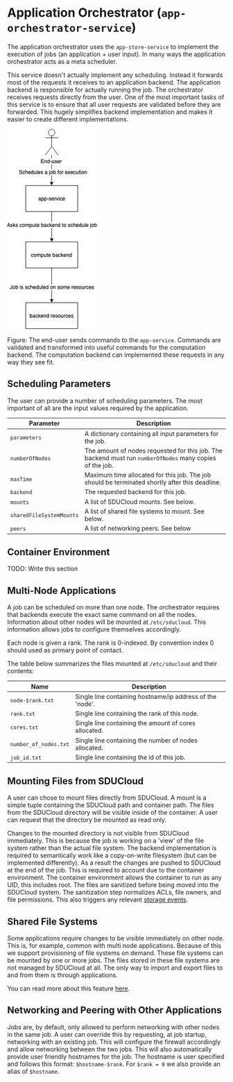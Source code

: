 # Application Orchestrator (`app-orchestrator-service`)

The application orchestrator uses the `app-store-service` to implement the
execution of jobs (an application + user input). In many ways the application
orchestrator acts as a meta scheduler.

This service doesn't actually implement any scheduling. Instead it forwards
most of the requests it receives to an application backend. The application
backend is responsible for actually running the job. The orchestrator
receives requests directly from the user. One of the most important tasks of
this service is to ensure that all user requests are validated before they
are forwarded. This hugely simplifies backend implementation and makes it easier
to create different implementations.

![Scheduling applications](schedule.png)

Figure: The end-user sends commands to the `app-service`. Commands are
validated and transformed into useful commands for the computation backend.
The computation backend can implemented these requests in any way they see
fit.

## Scheduling Parameters

The user can provide a number of scheduling parameters. The most important of
all are the input values required by the application.

| Parameter                | Description                                                                                              |
|--------------------------|----------------------------------------------------------------------------------------------------------|
| `parameters`             | A dictionary containing all input parameters for the job.                                                |
| `numberOfNodes`          | The amount of nodes requested for this job. The backend must run `numberOfNodes` many copies of the job. |
| `maxTime`                | Maximum time allocated for this job. The job should be terminated shortly after this deadline.           |
| `backend`                | The requested backend for this job.                                                                      |
| `mounts`                 | A list of SDUCloud mounts. See below.                                                                    |
| `sharedFileSystemMounts` | A list of shared file systems to mount. See below.                                                       |
| `peers`                  | A list of networking peers. See below                                                                    |

## Container Environment

TODO: Write this section

## Multi-Node Applications

A job can be scheduled on more than one node. The orchestrator requires that
backends execute the exact same command on all the nodes. Information about
other nodes will be mounted at `/etc/sducloud`. This information allows jobs
to configure themselves accordingly.

Each node is given a rank. The rank is 0-indexed. By convention index 0
should used as primary point of contact.

The table below summarizes the files mounted at `/etc/sducloud` and their
contents:

| Name                  | Description                                               |
|-----------------------|-----------------------------------------------------------|
| `node-$rank.txt`      | Single line containing hostname/ip address of the 'node'. |
| `rank.txt`            | Single line containing the rank of this node.             |
| `cores.txt`           | Single line containing the amount of cores allocated.     |
| `number_of_nodes.txt` | Single line containing the number of nodes allocated.     |
| `job_id.txt`          | Single line containing the id of this job.                |

## Mounting Files from SDUCloud

A user can chose to mount files directly from SDUCloud. A mount is a simple
tuple containing the SDUCloud path and container path. The files from the
SDUCloud directory will be visible inside of the container. A user can request
that the directory be mounted as read only.

Changes to the mounted directory is not visible from SDUCloud immediately.
This is because the job is working on a 'view' of the file system rather than
the actual file system. The backend implementation is required to
semantically work like a copy-on-write filesystem (but can be implemented
differently). As a result the changes are pushed to SDUCloud at the end of
the job. This is required to account due to the container environment. The
container environment allows the container to run as any UID, this includes
root. The files are sanitized before being moved into the SDUCloud system.
The sanitization step normalizes ACLs, file owners, and file permissions.
This also triggers any relevant [storage events](../../../storage-service).

## Shared File Systems

Some applications require changes to be visible immediately on other node.
This is, for example, common with multi node applications. Because of this we
support provisioning of file systems on demand. These file systems can be
mounted by one or more jobs. The files stored in these file systems are not
managed by SDUCloud at all. The only way to import and export files to and
from them is through applications.

You can read more about this feature [here](../../../app-fs-service).

## Networking and Peering with Other Applications

Jobs are, by default, only allowed to perform networking with other nodes in
the same job. A user can override this by requesting, at job startup,
networking with an existing job. This will configure the firewall accordingly
and allow networking between the two jobs. This will also automatically
provide user friendly hostnames for the job. The hostname is user specified
and follows this format: `$hostname-$rank`. For `$rank = 0` we also provide
an alias of `$hostname`.
